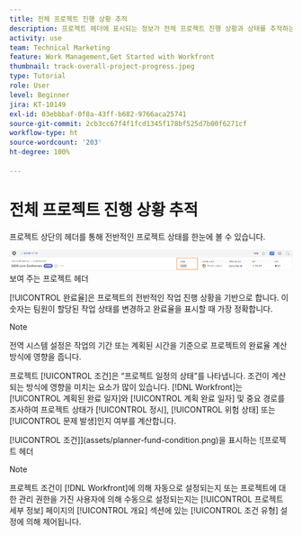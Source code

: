```yaml
---
title: 전체 프로젝트 진행 상황 추적
description: 프로젝트 헤더에 표시되는 정보가 전체 프로젝트 진행 상황과 상태를 추적하는 데 어떤 도움이 되는지 알아봅니다.
activity: use
team: Technical Marketing
feature: Work Management,Get Started with Workfront
thumbnail: track-overall-project-progress.jpeg
type: Tutorial
role: User
level: Beginner
jira: KT-10149
exl-id: 03ebbbaf-0f8a-43ff-b682-9766aca25741
source-git-commit: 2cb3cc67f4f1fcd1345f178bf525d7b00f6271cf
workflow-type: ht
source-wordcount: '203'
ht-degree: 100%

---
```


# 전체 프로젝트 진행 상황 추적

프로젝트 상단의 헤더를 통해 전반적인 프로젝트 상태를 한눈에 볼 수 있습니다.

![[!UICONTROL 완료율을]](assets/planner-fund-percent-complete.png) 보여 주는 프로젝트 헤더

[!UICONTROL 완료율]은 프로젝트의 전반적인 작업 진행 상황을 기반으로 합니다. 이 숫자는 팀원이 할당된 작업 상태를 변경하고 완료율을 표시할 때 가장 정확합니다.

>[!NOTE]
>
>전역 시스템 설정은 작업의 기간 또는 계획된 시간을 기준으로 프로젝트의 완료율 계산 방식에 영향을 줍니다.

프로젝트 [!UICONTROL 조건]은 “프로젝트 일정의 상태”를 나타냅니다. 조건이 계산되는 방식에 영향을 미치는 요소가 많이 있습니다. [!DNL Workfront]는 [!UICONTROL 계획된 완료 일자]와 [!UICONTROL 계획 완료 일자] 및 중요 경로를 조사하여 프로젝트 상태가 [!UICONTROL 정시], [!UICONTROL 위험 상태] 또는 [!UICONTROL 문제 발생]인지 여부를 계산합니다.

[!UICONTROL 조건]](assets/planner-fund-condition.png)을 표시하는 ![프로젝트 헤더

>[!NOTE]
>
>프로젝트 조건이 [!DNL Workfront]에 의해 자동으로 설정되는지 또는 프로젝트에 대한 관리 권한을 가진 사용자에 의해 수동으로 설정되는지는 [!UICONTROL 프로젝트 세부 정보] 페이지의 [!UICONTROL 개요] 섹션에 있는 [!UICONTROL 조건 유형] 설정에 의해 제어됩니다.

<!---
learn more urls
Project percent complete overview
Overview of project condition and condition type
--->
